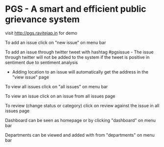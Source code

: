 PGS - A smart and efficient public grievance system
===================================================

visit http://pgs.ravitejap.in for demo

To add an issue click on "new issue" on menu bar

To add an issue through twitter tweet with hashtag #pgsissue
    - The issue through twitter will not be added to the system if the tweet is positive in sentiment due to sentiment analysis

- Adding location to an issue will automatically get the address in the "view issue" page

To view all issues click on "all issues" on menu bar

To view an issue click on an issue from all issues page

To review (change status or category) click on review against the issue in all issues page

Dashboard can be seen as homepage or by clicking "dashboard" on menu bar

Departments can be viewed and added with from "departments" on menu bar
